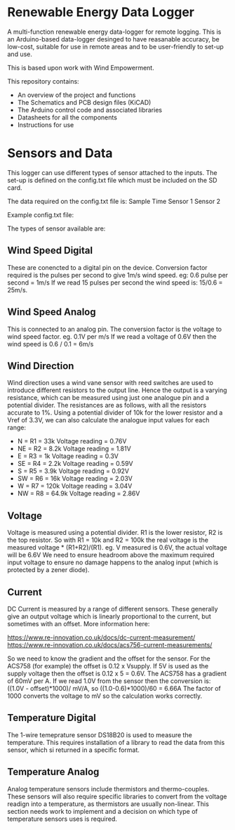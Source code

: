 # Renewable Energy Data Logger
A multi-function renewable energy data-logger for remote logging.
This is an Arduino-based data-logger desinged to have reasanable accuracy, be low-cost, suitable for use in remote areas and to be user-friendly to set-up and use.

This is based upon work with Wind Empowerment.

This repository contains:
* An overview of the project and functions
* The Schematics and PCB design files (KiCAD)
* The Arduino control code and associated libraries
* Datasheets for all the components
* Instructions for use


# Sensors and Data
This logger can use different types of sensor attached to the inputs.
The set-up is defined on the config.txt file which must be included on the SD card.

The data required on the config.txt file is:
Sample Time
Sensor 1
Sensor 2

Example config.txt file:


The types of sensor available are:

## Wind Speed Digital

These are conencted to a digital pin on the device.
Conversion factor required is the pulses per second to give 1m/s wind speed. 
eg: 0.6 pulse per second = 1m/s
If we read 15 pulses per second the wind speed is: 15/0.6 = 25m/s.

## Wind Speed Analog

This is connected to an analog pin.
The conversion factor is the voltage to wind speed factor.
eg. 0.1V per m/s
If we read a voltage of 0.6V then the wind speed is 0.6 / 0.1 = 6m/s

## Wind Direction

Wind direction uses a wind vane sensor with reed switches are used to introduce different resistors to the output line. Hence the output is a varying resistance, which can be measured using just one analogue pin and a potential divider.
The resistances are as follows, with all the resistors accurate to 1%. Using a potential divider of 10k for the lower resistor and a Vref of 3.3V, we can also calculate the analogue input values for each range:

* N = R1 = 33k Voltage reading = 0.76V
* NE = R2 = 8.2k Voltage reading = 1.81V
* E = R3 = 1k Voltage reading = 0.3V
* SE = R4 = 2.2k Voltage reading = 0.59V
* S = R5 = 3.9k Voltage reading = 0.92V
* SW = R6 = 16k Voltage reading = 2.03V
* W = R7 = 120k Voltage reading = 3.04V
* NW = R8 = 64.9k Voltage reading = 2.86V

## Voltage

Voltage is measured using a potential divider. R1 is the lower resistor, R2 is the top resistor.
So with R1 = 10k and R2 = 100k the real voltage is the measured voltage * (R1+R2)/(R1).
eg. V measured is 0.6V, the actual voltage will be 6.6V
We need to ensure headroom above the maximum required input voltage to ensure no damage happens to the analog input (which is protected by a zener diode). 

## Current

DC Current is measured by a range of different sensors. These generally give an output voltage which is linearly proportional to the current, but sometimes with an offset. More information here: 

https://www.re-innovation.co.uk/docs/dc-current-measurement/ 
https://www.re-innovation.co.uk/docs/acs756-current-measurements/

So we need to know the gradient and the offset for the sensor.
For the ACS758 (for example) the offset is 0.12 x Vsupply. If 5V is used as the supply voltage then the offset is 0.12 x 5 = 0.6V.
The ACS758 has a gradient of 60mV per A.
If we read 1.0V from the sensor then the conversion is: ((1.0V - offset)*1000)/ mV/A, so ((1.0-0.6)*1000)/60 = 6.66A 
The factor of 1000 converts the voltage to mV so the calculation works correctly.

## Temperature Digital

The 1-wire temeprature sensor DS18B20 is used to measure the temperature.
This requires installation of a library to read the data from this sensor, which si returned in a specific format.

## Temperature Analog

Analog temperature sensors include thermistors and thermo-couples.
These sensors will also require specific libraries to convert from the voltage readign into a temperature, as thermistors are usually non-linear.
This section needs work to implement and a decision on which type of temperature sensors uses is required. 

